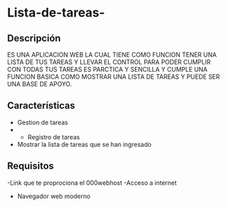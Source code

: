 # Lista-de-tareas-
## Descripción
ES UNA APLICACION WEB LA CUAL TIENE COMO FUNCION TENER UNA LISTA DE TUS TAREAS Y LLEVAR EL CONTROL PARA PODER CUMPLIR CON TODAS TUS TAREAS ES PARCTICA Y SENCILLA Y CUMPLE UNA FUNCION BASICA COMO MOSTRAR UNA LISTA DE TAREAS Y PUEDE SER UNA BASE DE APOYO. 

## Características

- Gestion de tareas
- - Registro de tareas 
- Mostrar la lista de tareas que se han ingresado 

## Requisitos
-Link que te proprociona el 000webhost
-Acceso a internet
- Navegador web moderno
